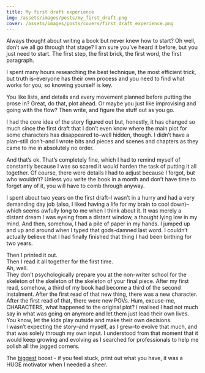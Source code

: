 ```yaml
---
title: My first draft experience
img: /assets/images/posts/my_first_draft.png
cover: /assets/images/posts/covers/first_draft_experience.png
---
```

Always thought about writing a book but never knew how to start? Oh well, don’t we all go through that stage? I am sure you’ve heard it before, but you just need to start. The first step, the first brick, the first word, the first paragraph.

I spent many hours researching the best technique, the most efficient trick, but truth is–everyone has their own process and you need to find what works for you, so knowing yourself is key. 

You like lists, and details and every movement planned before putting the prose in? Great, do that, plot ahead. Or maybe you just like improvising and going with the flow? Then write, and figure the stuff out as you go. 

I had the core idea of the story figured out but, honestly, it has changed so much since the first draft that I don’t even know where the main plot for some characters has disappeared to–well hidden, though. I didn’t have a plan–still don’t–and I wrote bits and pieces and scenes and chapters as they came to me in absolutely no order. 

And that’s ok. That’s completely fine, which I had to remind myself of constantly because I was so scared it would harden the task of putting it all together. Of course, there were details I had to adjust because I forgot, but who wouldn’t? Unless you write the book in a month and don’t have time to forget any of it, you will have to comb through anyway. 

I spent about two years on the first draft–I wasn’t in a hurry and had a very demanding day job (also, I liked having a life for my brain to cool down)–which seems awfully long to me when I think about it. It was merely a distant dream I was eyeing from a distant window, a thought lying low in my mind. And then, somehow, I had a pile of paper in my hands.
I jumped up and up and around when I typed that gods-damned last word. I couldn’t actually believe that I had finally finished that thing I had been birthing for two years. 

Then I printed it out.  
Then I read it all together for the first time.  
Ah, well.  
They don’t psychologically prepare you at the non-writer school for the skeleton of the skeleton of the skeleton of your final piece. 
After my first read, somehow, a third of my book had become a third of the second instalment. After the first read of that new thing, there was a new character. After the first read of that, there were new POVs.
Hum, excuse-me, CHARACTERS, what happened to the original plot? I realised I had not much say in what was going on anymore and let them just lead their own lives. You know, let the kids play outside and make their own decisions.  
I wasn’t expecting the story–and myself, as I grew–to evolve that much, and that was solely through my own input. I understood from that moment that it would keep growing and evolving as I searched for professionals to help me polish all the jagged corners.

The <u>biggest</u> boost - if you feel stuck, print out what you have, it was a HUGE motivator when I needed a sheer.

